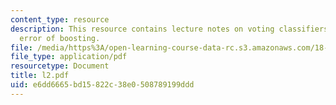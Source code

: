```yaml
---
content_type: resource
description: This resource contains lecture notes on voting classifiers and training
  error of boosting.
file: /media/https%3A/open-learning-course-data-rc.s3.amazonaws.com/18-465-topics-in-statistics-statistical-learning-theory-spring-2007/e6dd6665bd15822c38e0508789199ddd_l2.pdf
file_type: application/pdf
resourcetype: Document
title: l2.pdf
uid: e6dd6665-bd15-822c-38e0-508789199ddd
---
```

